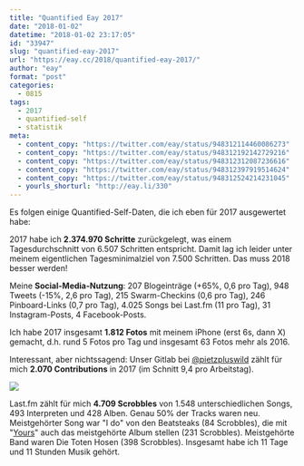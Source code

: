 ```yaml
---
title: "Quantified Eay 2017"
date: "2018-01-02"
datetime: "2018-01-02 23:17:05"
id: "33947"
slug: "quantified-eay-2017"
url: "https://eay.cc/2018/quantified-eay-2017/"
author: "eay"
format: "post"
categories:
  - 0815
tags:
  - 2017
  - quantified-self
  - statistik
meta:
  - content_copy: "https://twitter.com/eay/status/948312114460086273"
  - content_copy: "https://twitter.com/eay/status/948312192142729216"
  - content_copy: "https://twitter.com/eay/status/948312312087236616"
  - content_copy: "https://twitter.com/eay/status/948312397919514624"
  - content_copy: "https://twitter.com/eay/status/948312524214231045"
  - yourls_shorturl: "http://eay.li/330"
---
```


Es folgen einige Quantified-Self-Daten, die ich eben für 2017 ausgewertet habe:

2017 habe ich **2.374.970 Schritte** zurückgelegt, was einem Tagesdurchschnitt von 6.507 Schritten entspricht. Damit lag ich leider unter meinem eigentlichen Tagesminimalziel von 7.500 Schritten. Das muss 2018 besser werden!

Meine **Social-Media-Nutzung**: 207 Blogeinträge (+65%, 0,6 pro Tag), 948 Tweets (-15%, 2,6 pro Tag), 215 Swarm-Checkins (0,6 pro Tag), 246 Pinboard-Links (0,7 pro Tag), 4.025 Songs bei Last.fm (11 pro Tag), 31 Instagram-Posts, 4 Facebook-Posts.

Ich habe 2017 insgesamt **1.812 Fotos** mit meinem iPhone (erst 6s, dann X) gemacht, d.h. rund 5 Fotos pro Tag und insgesamt 63 Fotos mehr als 2016.

Interessant, aber nichtssagend: Unser Gitlab bei [@pietzpluswild](https://twitter.com/pietzpluswild) zählt für mich **2.070 Contributions** in 2017 (im Schnitt 9,4 pro Arbeitstag).

![](https://eay.cc/uploads/2018/gitlab-2017.png)

Last.fm zählt für mich **4.709 Scrobbles** von 1.548 unterschiedlichen Songs, 493 Interpreten und 428 Alben. Genau 50% der Tracks waren neu. Meistgehörter Song war "I do" von den Beatsteaks (84 Scrobbles), die mit "[Yours](https://www.amazon.de/exec/obidos/ASIN/B071VR3513/eayznet-21)" auch das meistgehörte Album stellen (231 Scrobbles). Meistgehörte Band waren Die Toten Hosen (398 Scrobbles). Insgesamt habe ich 11 Tage und 11 Stunden Musik gehört.
